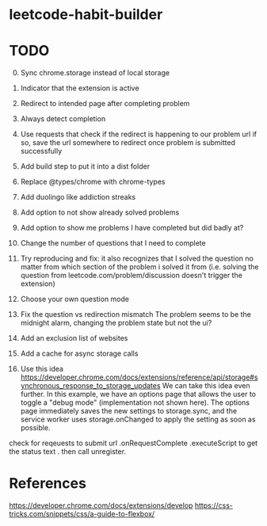 # leetcode-habit-builder

# TODO

0. Sync chrome.storage instead of local storage
1. Indicator that the extension is active
2. Redirect to intended page after completing problem
3. Always detect completion
4. Use requests that check if the redirect is happening to our problem url
   if so, save the url somewhere to redirect once problem is submitted successfully
5. Add build step to put it into a dist folder
6. Replace @types/chrome with chrome-types
7. Add duolingo like addiction streaks
8. Add option to not show already solved problems
9. Add option to show me problems I have completed but did badly at?
10. Change the number of questions that I need to complete
11. Try reproducing and fix: it also recognizes that I solved the question no matter from which section of the problem i solved it from (i.e. solving the question from leetcode.com/problem/discussion doesn't trigger the extension)
12. Choose your own question mode
13. Fix the question vs redirection mismatch
    The problem seems to be the midnight alarm, changing the problem state but not the ui?
14. Add an exclusion list of websites
15. Add a cache for async storage calls

15. Use this idea
https://developer.chrome.com/docs/extensions/reference/api/storage#synchronous_response_to_storage_updates
We can take this idea even further. In this example, we have an options page that allows the user to toggle a "debug mode" (implementation not shown here). The options page immediately saves the new settings to storage.sync, and the service worker uses storage.onChanged to apply the setting as soon as possible.



check for reqeuests to submit url
.onRequestComplete
.executeScript to get the status text 
. then call unregister.
# References

https://developer.chrome.com/docs/extensions/develop
https://css-tricks.com/snippets/css/a-guide-to-flexbox/
